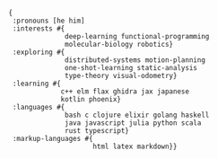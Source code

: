 ```edn
{
 :pronouns [he him]
 :interests #{
              deep-learning functional-programming
              molecular-biology robotics}
 :exploring #{
              distributed-systems motion-planning
              one-shot-learning static-analysis
              type-theory visual-odometry}
 :learning #{
             c++ elm flax ghidra jax japanese
             kotlin phoenix}
 :languages #{
              bash c clojure elixir golang haskell
              java javascript julia python scala
              rust typescript}
 :markup-languages #{
                     html latex markdown}}
```

<!--
**HktOverload/HktOverload** is a ✨ _special_ ✨ repository because its `README.md` (this file) appears on your GitHub profile.

Here are some ideas to get you started:

- 🔭 I’m currently working on ...
- 🌱 I’m currently learning ...
- 👯 I’m looking to collaborate on ...
- 🤔 I’m looking for help with ...
- 💬 Ask me about ...
- 📫 How to reach me: ...
- 😄 Pronouns: ...
- ⚡ Fun fact: ...
-->
